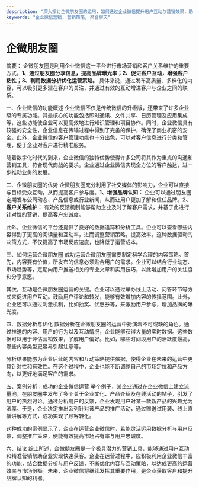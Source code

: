 ```yaml
---
description: "深入探讨企微朋友圈的运用，如何通过企业微信提升用户互动与营销效果，助力企业获客。"
keywords: "企业微信营销, 营销策略, 聚合聊天"
---
```

# 企微朋友圈

摘要： 
企微朋友圈是利用企业微信这一平台进行市场营销和客户关系维护的重要方式。**1、通过朋友圈分享信息，提高品牌曝光率；2、促进客户互动，增强客户粘性；3、利用数据分析优化运营策略。** 具体来说，通过发布高质量、多样化的内容，可以吸引更多潜在客户的关注，并通过有效的互动增进客户与企业之间的联系。

一、企业微信的功能概述
企业微信不仅是传统微信的升级版，还带来了许多企业级的专属功能。其最核心的功能包括即时通讯、文件共享、日历管理及应用集成等，这些功能使企业可以更高效地进行知识管理和项目协作。同时，企业微信具有较强的安全性，企业信息在传输过程中得到了完备的保护，确保了商业机密的安全。此外，企业微信的客户管理功能也十分出色，可以对客户信息进行分类和管理，便于企业对客户进行精准服务。

随着数字化时代的到来，企业微信的独特优势使得许多公司将其作为重点的沟通和营销工具，符合现代商战的要求。企业通过企业微信实现全方位的客户触达，进一步推动业务的发展。

二、企微朋友圈的优势
企微朋友圈充分利用了社交媒体的影响力，企业可以直接与目标受众互动，从而提高客户参与度。**1、增强品牌认知：** 企业可以通过朋友圈定期发布公司动态、产品信息或行业新闻，从而让用户更加了解和信任品牌。**2、客户关系维护：** 有效的反馈机制能够帮助企业及时了解客户需求，并基于此进行针对性的营销，提高客户忠诚度。

此外，企业微信的平台还提供了良好的数据追踪和分析工具。企业可以查看哪些内容得到了更高的阅读量和互动率，进而调整营销策略，提高效率。这种数据驱动的决策方式，不仅提高了市场反应速度，也降低了运营成本。

三、如何运营企微朋友圈
成功运营企微朋友圈需要制定科学合理的内容策略。首先，内容要有价值，所发布的信息必须贴合用户的需求。企业可以结合行业动态、市场趋势等，定期向用户推送相关的专业文章和实用技巧，以此增加用户的关注度和分享意愿。

其次，互动是企微朋友圈运营的关键。企业可以通过举办线上活动、问答环节等方式来促进用户互动。鼓励用户评论和转发，能够有效增加内容的传播范围。此外，企业还可以通过刺激机制，比如抽奖、优惠券等，来激励用户参与，增加品牌的曝光度。

四、数据分析与优化
数据分析在企微朋友圈的运营中扮演着不可或缺的角色。通过推送的内容、用户的行为以及互动情况，企业能够获得大量的实时数据。这些数据可以用于评估营销效果，了解用户偏好。比如，哪些时间段用户的活跃度最高，哪些内容类型更容易引起注意等。

分析结果能够为企业后续的内容和互动策略提供依据，使得企业在未来的运营中更具针对性和有效性。在这个过程中，企业也能不断调整自己的市场定位和产品方向，以更好地满足客户的需求。

五、案例分析：成功的企业微信运营
举个例子，某企业通过在企业微信上建立流量池，在朋友圈中发布了多个关于企业文化、产品介绍及在线活动的帖子，引发了用户的热烈讨论。通过分析用户的反馈，企业发现用户对某一款新产品的兴趣尤为浓厚。于是，企业决定推出系列针对该产品的推广活动，通过赠送试用装、线上直播讲解等方式，成功实现了顾客转化。

这种成功的案例显示了，企业在运营企业微信时，若能灵活运用数据分析与用户反馈，调整推广策略，便能有效提高市场占有率与用户忠诚度。

六、结论
综上所述，企微朋友圈是一个极具潜力的营销工具，能够通过用户互动和精准营销帮助企业实现快速获客。企业在运营过程中，应积极利用企业微信丰富的功能，结合数据分析与用户反馈，不断优化内容与互动策略，以达成更高的运营效率与市场份额。未来，企业微信将继续发挥其重要作用，是企业获取客户和提升品牌认知的利器。
